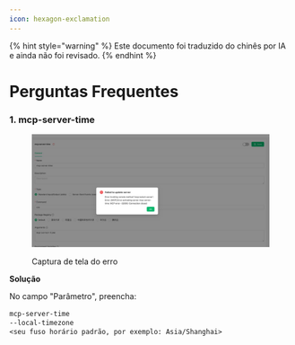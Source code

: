 ```yaml
---
icon: hexagon-exclamation
---
```


{% hint style="warning" %}
Este documento foi traduzido do chinês por IA e ainda não foi revisado.
{% endhint %}

# Perguntas Frequentes

### 1. mcp-server-time

<figure><img src="../../.gitbook/assets/telegram-cloud-photo-size-5-6068931438453048569-y.jpg" alt=""><figcaption><p>Captura de tela do erro</p></figcaption></figure>

**Solução**&#x20;

No campo "Parâmetro", preencha:

```
mcp-server-time
--local-timezone
<seu fuso horário padrão, por exemplo: Asia/Shanghai>
```